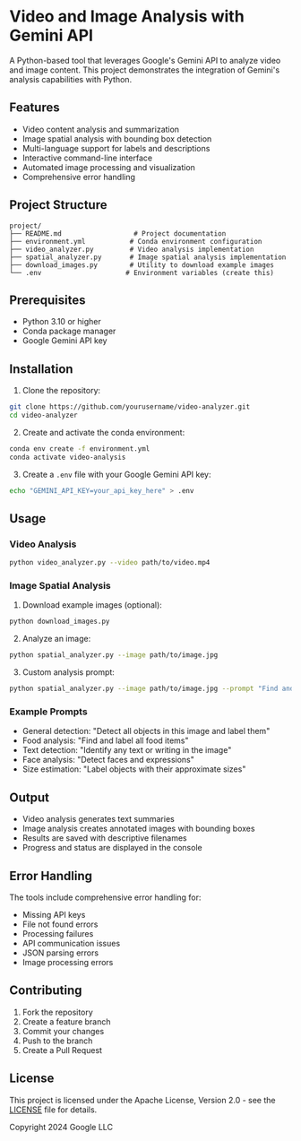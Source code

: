 # Video and Image Analysis with Gemini API

A Python-based tool that leverages Google's Gemini API to analyze video and image content. This project demonstrates the integration of Gemini's analysis capabilities with Python.

## Features
- Video content analysis and summarization
- Image spatial analysis with bounding box detection
- Multi-language support for labels and descriptions
- Interactive command-line interface
- Automated image processing and visualization
- Comprehensive error handling

## Project Structure 
```
project/
├── README.md                  # Project documentation
├── environment.yml           # Conda environment configuration
├── video_analyzer.py         # Video analysis implementation
├── spatial_analyzer.py       # Image spatial analysis implementation
├── download_images.py        # Utility to download example images
└── .env                     # Environment variables (create this)
```

## Prerequisites
- Python 3.10 or higher
- Conda package manager
- Google Gemini API key

## Installation

1. Clone the repository:
```bash
git clone https://github.com/yourusername/video-analyzer.git
cd video-analyzer
```

2. Create and activate the conda environment:
```bash
conda env create -f environment.yml
conda activate video-analysis
```

3. Create a `.env` file with your Google Gemini API key:
```bash
echo "GEMINI_API_KEY=your_api_key_here" > .env
```

## Usage

### Video Analysis
```bash
python video_analyzer.py --video path/to/video.mp4
```

### Image Spatial Analysis
1. Download example images (optional):
```bash
python download_images.py
```

2. Analyze an image:
```bash
python spatial_analyzer.py --image path/to/image.jpg
```

3. Custom analysis prompt:
```bash
python spatial_analyzer.py --image path/to/image.jpg --prompt "Find and label all food items"
```

### Example Prompts
- General detection: "Detect all objects in this image and label them"
- Food analysis: "Find and label all food items"
- Text detection: "Identify any text or writing in the image"
- Face analysis: "Detect faces and expressions"
- Size estimation: "Label objects with their approximate sizes"

## Output
- Video analysis generates text summaries
- Image analysis creates annotated images with bounding boxes
- Results are saved with descriptive filenames
- Progress and status are displayed in the console

## Error Handling
The tools include comprehensive error handling for:
- Missing API keys
- File not found errors
- Processing failures
- API communication issues
- JSON parsing errors
- Image processing errors

## Contributing
1. Fork the repository
2. Create a feature branch
3. Commit your changes
4. Push to the branch
5. Create a Pull Request

## License
This project is licensed under the Apache License, Version 2.0 - see the [LICENSE](LICENSE) file for details.

Copyright 2024 Google LLC
